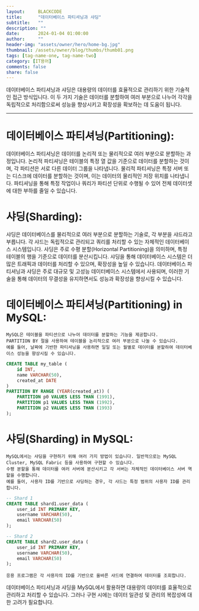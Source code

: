 ```yaml
---
layout:     BLACKCODE
title:      "데이터베이스 파티셔닝과 샤딩"
subtitle:   ""
description: ""
date:       2024-01-04 01:00:00
author:     ""
header-img: "assets/owner/hero/home-bg.jpg"
thumbnail: /assets/owner/blog/thumbs/thumb01.png
tags: [tag-name-one, tag-name-two]
category: [IT용어]
comments: false
share: false
---
```


데이터베이스 파티셔닝과 샤딩은 대용량의 데이터를 효율적으로 관리하기 위한 기술적인 접근 방식입니다. 이 두 가지 기술은 데이터를 분할하여 여러 부분으로 나누어 각각을 독립적으로 처리함으로써 성능을 향상시키고 확장성을 확보하는 데 도움이 됩니다.

---

# 데이터베이스 파티셔닝(Partitioning):

데이터베이스 파티셔닝은 데이터를 논리적 또는 물리적으로 여러 부분으로 분할하는 과정입니다.
논리적 파티셔닝은 테이블의 특정 열 값을 기준으로 데이터를 분할하는 것이며, 각 파티션은 서로 다른 데이터 그룹을 나타냅니다.
물리적 파티셔닝은 특정 서버 또는 디스크에 데이터를 분할하는 것이며, 이는 데이터의 물리적인 저장 위치를 나타냅니다.
파티셔닝을 통해 특정 작업이나 쿼리가 파티션 단위로 수행될 수 있어 전체 데이터셋에 대한 부하를 줄일 수 있습니다.

# 샤딩(Sharding):

샤딩은 데이터베이스를 물리적으로 여러 부분으로 분할하는 기술로, 각 부분을 샤드라고 부릅니다.
각 샤드는 독립적으로 관리되고 쿼리를 처리할 수 있는 자체적인 데이터베이스 시스템입니다.
샤딩은 주로 수평 분할(Horizontal Partitioning)을 의미하며, 특정 테이블의 행을 기준으로 데이터를 분산시킵니다.
샤딩을 통해 데이터베이스 시스템은 더 많은 트래픽과 데이터를 처리할 수 있으며, 확장성을 높일 수 있습니다.
데이터베이스 파티셔닝과 샤딩은 주로 대규모 및 고성능 데이터베이스 시스템에서 사용되며, 이러한 기술을 통해 데이터의 무결성을 유지하면서도 성능과 확장성을 향상시킬 수 있습니다.

# 데이터베이스 파티셔닝(Partitioning) in MySQL:

    MySQL은 테이블을 파티션으로 나누어 데이터를 분할하는 기능을 제공합니다.
    PARTITION BY 절을 사용하여 테이블을 논리적으로 여러 부분으로 나눌 수 있습니다.
    예를 들어, 날짜에 기반한 파티셔닝을 사용하면 일일 또는 월별로 데이터를 분할하여 데이터베이스 성능을 향상시킬 수 있습니다.
```sql
CREATE TABLE my_table (
    id INT,
    name VARCHAR(50),
    created_at DATE
)
PARTITION BY RANGE (YEAR(created_at)) (
    PARTITION p0 VALUES LESS THAN (1991),
    PARTITION p1 VALUES LESS THAN (1992),
    PARTITION p2 VALUES LESS THAN (1993)
);
```

# 샤딩(Sharding) in MySQL:

    MySQL에서는 샤딩을 구현하기 위해 여러 가지 방법이 있습니다. 일반적으로는 MySQL Cluster, MySQL Fabric 등을 사용하여 구현할 수 있습니다.
    수평 분할을 통해 데이터를 여러 서버에 분산시키고 각 서버는 자체적인 데이터베이스 서버 역할을 수행합니다.
    예를 들어, 사용자 ID를 기반으로 샤딩하는 경우, 각 샤드는 특정 범위의 사용자 ID를 관리합니다.

```sql
-- Shard 1
CREATE TABLE shard1.user_data (
    user_id INT PRIMARY KEY,
    username VARCHAR(50),
    email VARCHAR(50)
);

-- Shard 2
CREATE TABLE shard2.user_data (
    user_id INT PRIMARY KEY,
    username VARCHAR(50),
    email VARCHAR(50)
);
```
    응용 프로그램은 각 사용자의 ID를 기반으로 올바른 샤드에 연결하여 데이터를 조회합니다.

데이터베이스 파티셔닝과 샤딩을 MySQL에서 활용하면 대용량의 데이터를 효율적으로 관리하고 처리할 수 있습니다. 그러나 구현 시에는 데이터 일관성 및 관리의 복잡성에 대한 고려가 필요합니다.